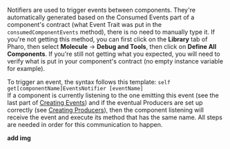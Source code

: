 Notifiers are used to trigger events between components.
They're automatically generated based on the Consumed Events part of a component's contract (what Event Trait was put in the `consumedComponentEvents` method), there is no need to manually type it.
If you're not getting this method, you can first click on the **Library** tab of Pharo, then select **Molecule** -> **Debug and Tools**, then click on **Define All Components**. If you're still not getting what you expected, you will need to verify what is put in your component's contract (no empty instance variable for example).

To trigger an event, the syntax follows this template:
`self get[componentName]EventsNotifier [eventName]` \
If a component is currently listening to the one emitting this event (see the last part of [Creating Events](https://github.com/OpenSmock/Molecule/blob/main/documentation/Creating%20Events.md)) and if the eventual Producers are set up correctly (see [Creating Producers](https://github.com/OpenSmock/Molecule/blob/main/documentation/Creating%20Producers.md)), then the component listening will receive the event and execute its method that has the same name. 
All steps are needed in order for this communication to happen.

**add img**
